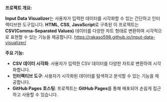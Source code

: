 **프로젝트 개요:**

**Input Data Visualizer**는 사용자가 입력한 데이터를 시각화할 수 있는 간단하고 인터랙티브한 도구입니다. **HTML**, **CSS**, **JavaScript**로 구축된 이 프로젝트는 **CSV(Comma-Separated Values)** 데이터를 다양한 차트 형태로 변환하여 시각적으로 표현할 수 있는 기능을 제공합니다.
https://rakaso598.github.io/input-data-visualizer/

**주요 기능:**
- **CSV 데이터 시각화**: 사용자가 입력한 CSV 데이터를 다양한 차트로 변환하여 시각화합니다.
- **인터랙티브 도구**: 사용자가 시각화된 데이터를 탐색하고 분석할 수 있는 기능을 제공합니다.
- **GitHub Pages 호스팅**: 프로젝트는 **GitHub Pages**를 통해 배포되어 손쉽게 접근하고 사용할 수 있습니다.
